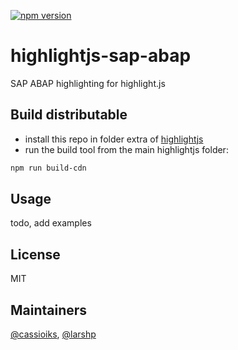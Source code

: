 [![npm version](https://badge.fury.io/js/highlightjs-sap-abap.svg)](https://badge.fury.io/js/highlightjs-sap-abap)

# highlightjs-sap-abap

SAP ABAP highlighting for highlight.js

## Build distributable

- install this repo in folder extra of [highlightjs](https://github.com/highlightjs/highlight.js)
- run the build tool from the main highlightjs folder:

```sh
npm run build-cdn
```

## Usage

todo, add examples

## License

MIT

## Maintainers

[@cassioiks](https://github.com/cassioiks), [@larshp](https://github.com/larshp)
